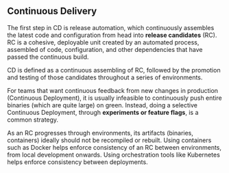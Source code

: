 ## Continuous Delivery

The first step in CD is release automation, which continuously assembles the latest code and configuration from head into **release candidates** (RC). RC is a cohesive, deployable unit created by an automated process, assembled of code, configuration, and other dependencies that have passed the continuous build.

CD is defined as a continuous assembling of RC, followed by the promotion and testing of those candidates throughout a series of environments.

For teams that want continuous feedback from new changes in production (Continuous Deployment), it is usually infeasible to continuously push entire binaries (which are quite large) on green. Instead, doing a selective Continuous Deployment, through **experiments or feature flags**, is a common strategy.

As an RC progresses through environments, its artifacts (binaries, containers) ideally should not be recompiled or rebuilt. Using containers such as Docker helps enforce consistency of an RC between environments, from local development onwards. Using orchestration tools like Kubernetes helps enforce consistency between deployments.
